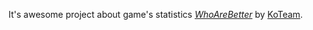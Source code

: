 It's awesome project about game's statistics
[*WhoAreBetter*](https://koteam.herokuapp.com/)
by [KoTeam](http://KoTeam.org/).